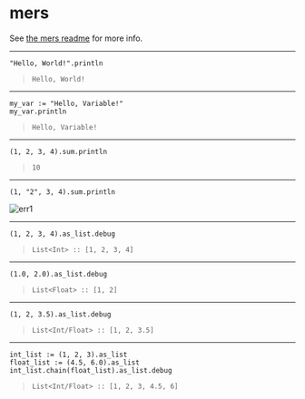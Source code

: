 # mers

See [the mers readme](mers/README.md) for more info.

---

```
"Hello, World!".println
```

> `Hello, World!`

---

```
my_var := "Hello, Variable!"
my_var.println
```

> `Hello, Variable!`

---

```
(1, 2, 3, 4).sum.println
```

> `10`

---

```
(1, "2", 3, 4).sum.println
```

![err1](https://github.com/Dummi26/mers/assets/67615357/2f113287-1cce-427f-8dcb-577841e40c2c)

---

```
(1, 2, 3, 4).as_list.debug
```

> `List<Int> :: [1, 2, 3, 4]`

---

```
(1.0, 2.0).as_list.debug
```

> `List<Float> :: [1, 2]`

---

```
(1, 2, 3.5).as_list.debug
```

> `List<Int/Float> :: [1, 2, 3.5]`

---

```
int_list := (1, 2, 3).as_list
float_list := (4.5, 6.0).as_list
int_list.chain(float_list).as_list.debug
```

> `List<Int/Float> :: [1, 2, 3, 4.5, 6]`
